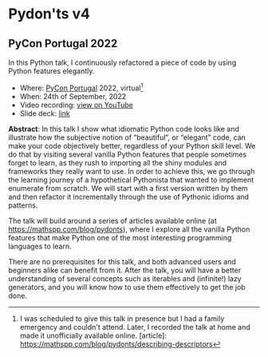 # Pydon'ts v4

## PyCon Portugal 2022

In this Python talk, I continuously refactored a piece of code by using Python features elegantly.

 - Where: [PyCon Portugal](https://2022.pycon.pt) 2022, virtual[^1]
 - When: 24th of September, 2022
 - Video recording: [view on YouTube](https://youtu.be/ETg64K32Okc)
 - Slide deck: [link](https://github.com/mathspp/talks/blob/main/20220924_pycon_portugal_pydonts_4/slide_deck.pdf)

**Abstract**: In this talk I show what idiomatic Python code looks like and illustrate how the subjective notion of “beautiful”, or “elegant” code, can make your code objectively better, regardless of your Python skill level. We do that by visiting several vanilla Python features that people sometimes forget to learn, as they rush to importing all the shiny modules and frameworks they really want to use. In order to achieve this, we go through the learning journey of a hypothetical Pythonista that wanted to implement enumerate from scratch. We will start with a first version written by them and then refactor it incrementally through the use of Pythonic idioms and patterns.

The talk will build around a series of articles available online (at https://mathspp.com/blog/pydonts), where I explore all the vanilla Python features that make Python one of the most interesting programming languages to learn.

There are no prerequisites for this talk, and both advanced users and beginners alike can benefit from it. After the talk, you will have a better understanding of several concepts such as iterables and (infinite!) lazy generators, and you will know how to use them effectively to get the job done.


[^1]: I was scheduled to give this talk in presence but I had a family emergency and couldn't attend.
Later, I recorded the talk at home and made it unofficially available online.
[article]: https://mathspp.com/blog/pydonts/describing-descriptors

